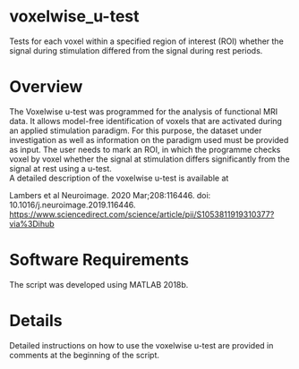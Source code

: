 # voxelwise_u-test
Tests for each voxel within a specified region of interest (ROI) whether the signal during stimulation differed from the signal during rest periods.

# Overview
The Voxelwise u-test was programmed for the analysis of functional MRI data. It allows model-free identification of voxels that are activated during an applied stimulation paradigm. For this purpose, the dataset under investigation as well as information on the paradigm used must be provided as input. The user needs to mark an ROI, in which the programme checks voxel by voxel whether the signal at stimulation differs significantly from the signal at rest using a u-test. <br>
A detailed description of the voxelwise u-test is available at <br>

Lambers et al Neuroimage. 2020 Mar;208:116446. doi: 10.1016/j.neuroimage.2019.116446.
https://www.sciencedirect.com/science/article/pii/S1053811919310377?via%3Dihub

# Software Requirements
The script was developed using MATLAB 2018b. 

# Details
Detailed instructions on how to use the voxelwise u-test are provided in comments at the beginning of the script.
